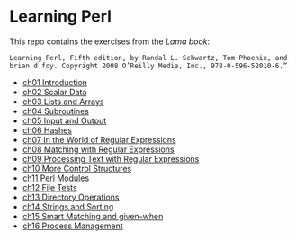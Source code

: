 # Learning Perl

This repo contains the exercises from the _Lama book_:

```
Learning Perl, Fifth edition, by Randal L. Schwartz, Tom Phoenix, and brian d foy. Copyright 2008 O’Reilly Media, Inc., 978-0-596-52010-6.”
```

- [ch01 Introduction](ch01/)
- [ch02 Scalar Data](ch02/)
- [ch03 Lists and Arrays](ch03/)
- [ch04 Subroutines](ch04/)
- [ch05 Input and Output](ch05/)
- [ch06 Hashes](ch06/)
- [ch07 In the World of Regular Expressions](ch07/)
- [ch08 Matching with Regular Expressions](ch08/)
- [ch09 Processing Text with Regular Expressions](ch09/)
- [ch10 More Control Structures](ch10/)
- [ch11 Perl Modules](ch11/)
- [ch12 File Tests](ch12/)
- [ch13 Directory Operations](ch13/)
- [ch14 Strings and Sorting](ch14/)
- [ch15 Smart Matching and given-when](ch15/)
- [ch16 Process Management](ch16/)
